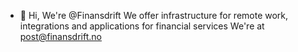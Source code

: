 - 👋 Hi, We're @Finansdrift
We offer infrastructure for remote work, integrations and applications for financial services
We're at post@finansdrift.no

<!---
Finansdrift/Finansdrift is a ✨ special ✨ repository because its `README.md` (this file) appears on your GitHub profile.
You can click the Preview link to take a look at your changes.
--->
